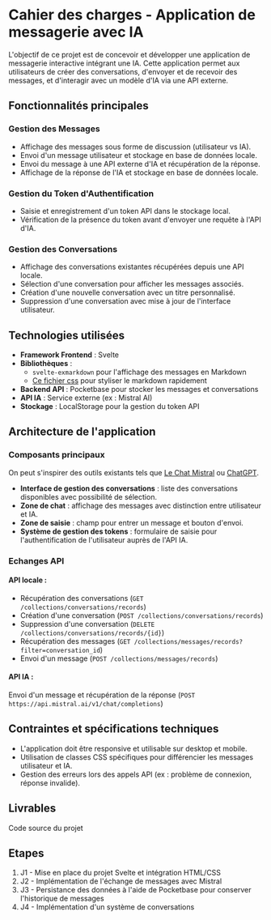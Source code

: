 # Cahier des charges - Application de messagerie avec IA

L'objectif de ce projet est de concevoir et développer une application de messagerie interactive intégrant une IA. Cette application permet aux utilisateurs de créer des conversations, d'envoyer et de recevoir des messages, et d'interagir avec un modèle d'IA via une API externe.

## Fonctionnalités principales

### Gestion des Messages

- Affichage des messages sous forme de discussion (utilisateur vs IA).
- Envoi d'un message utilisateur et stockage en base de données locale.
- Envoi du message à une API externe d'IA et récupération de la réponse.
- Affichage de la réponse de l'IA et stockage en base de données locale.

### Gestion du Token d'Authentification

- Saisie et enregistrement d'un token API dans le stockage local.
- Vérification de la présence du token avant d'envoyer une requête à l'API d'IA.

### Gestion des Conversations

- Affichage des conversations existantes récupérées depuis une API locale.
- Sélection d'une conversation pour afficher les messages associés.
- Création d'une nouvelle conversation avec un titre personnalisé.
- Suppression d'une conversation avec mise à jour de l'interface utilisateur.

## Technologies utilisées

- **Framework Frontend** : Svelte
- **Bibliothèques** :
  - `svelte-exmarkdown` pour l'affichage des messages en Markdown
  - [Ce fichier css](https://github.com/sindresorhus/github-markdown-css/blob/main/github-markdown.css) pour styliser le markdown rapidement
- **Backend API** : Pocketbase pour stocker les messages et conversations
- **API IA** : Service externe (ex : Mistral AI)
- **Stockage** : LocalStorage pour la gestion du token API

## Architecture de l'application

### Composants principaux

On peut s'inspirer des outils existants tels que [Le Chat Mistral](https://chat.mistral.ai/chat) ou [ChatGPT](https://chatgpt.com/).

- **Interface de gestion des conversations** : liste des conversations disponibles avec possibilité de sélection.
- **Zone de chat** : affichage des messages avec distinction entre utilisateur et IA.
- **Zone de saisie** : champ pour entrer un message et bouton d'envoi.
- **Système de gestion des tokens** : formulaire de saisie pour l'authentification de l'utilisateur auprès de l'API IA.

### Echanges API

#### API locale :

- Récupération des conversations (`GET /collections/conversations/records`)
- Création d'une conversation (`POST /collections/conversations/records`)
- Suppression d'une conversation (`DELETE /collections/conversations/records/{id}`)
- Récupération des messages (`GET /collections/messages/records?filter=conversation_id`)
- Envoi d'un message (`POST /collections/messages/records`)

#### API IA :

Envoi d'un message et récupération de la réponse (`POST https://api.mistral.ai/v1/chat/completions`)

## Contraintes et spécifications techniques

- L'application doit être responsive et utilisable sur desktop et mobile.
- Utilisation de classes CSS spécifiques pour différencier les messages utilisateur et IA.
- Gestion des erreurs lors des appels API (ex : problème de connexion, réponse invalide).

## Livrables

Code source du projet

## Etapes

1. J1 - Mise en place du projet Svelte et intégration HTML/CSS
2. J2 - Implémentation de l'échange de messages avec Mistral
3. J3 - Persistance des données à l'aide de Pocketbase pour conserver l'historique de messages
4. J4 - Implémentation d'un système de conversations
